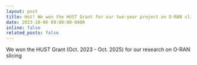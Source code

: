 ```yaml
---
layout: post
title: Hot! We won the HUST Grant for our two-year project on O-RAN slicing
date: 2023-10-06 09:00:00-0400
inline: false
related_posts: false
---
```


We won the HUST Grant (Oct. 2023 - Oct. 2025) for our research on O-RAN slicing
